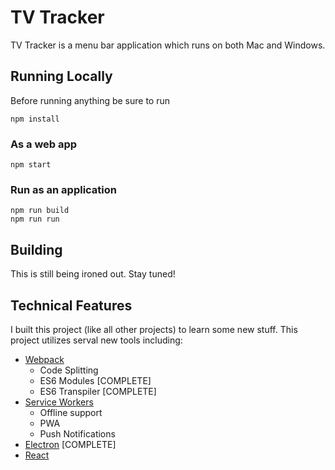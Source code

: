 # TV Tracker #
TV Tracker is a menu bar application which runs on both Mac and Windows.

## Running Locally
Before running anything be sure to run 
```
npm install 
```
### As a web app
```
npm start
```

### Run as an application
```
npm run build
npm run run
```

## Building
This is still being ironed out. Stay tuned!

## Technical Features
I built this project (like all other projects) to learn some new stuff. This project utilizes serval new tools including:
- [Webpack](https://webpack.js.org/)
	- Code Splitting
	- ES6 Modules [COMPLETE]
	- ES6 Transpiler [COMPLETE]
- [Service Workers](https://developers.google.com/web/fundamentals/getting-started/primers/service-workers)
	- Offline support
	- PWA
	- Push Notifications
- [Electron](http://electron.atom.io/) [COMPLETE]
- [React](https://facebook.github.io/react/) 